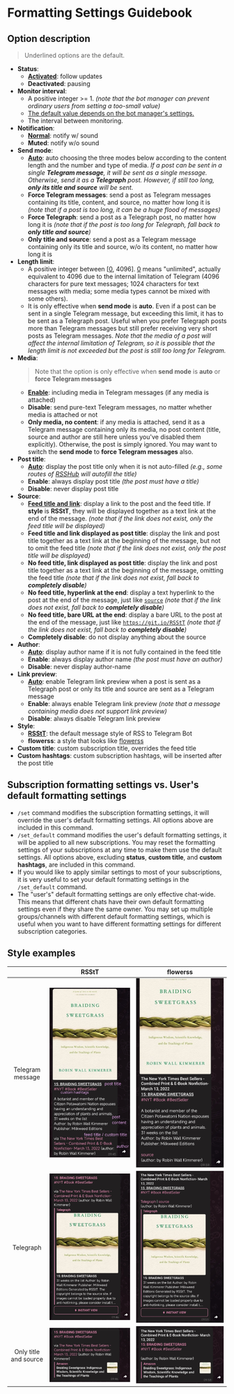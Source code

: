 # Formatting Settings Guidebook

[//]: # (![img.png]&#40;resources/formatting.png&#41;)

## Option description

> Underlined options are the default.

- **Status**:
    - **<ins>Activated</ins>**: follow updates
    - **Deactivated**: pausing
- **Monitor interval**:
    - A positive integer >= 1. _(note that the bot manager can prevent ordinary users from setting a too-small value)_
    - <ins>The default value depends on the bot manager's settings.</ins>
    - The interval between monitoring.
- **Notification**:
    - **<ins>Normal</ins>**: notify w/ sound
    - **Muted**: notify w/o sound
- **Send mode**:
    - **<ins>Auto</ins>**: auto choosing the three modes below according to the content length and the number and type of media. _If a post can be sent in a single **Telegram message**, it will be sent as a single message. Otherwise, send it as a **Telegraph** post. However, if still too long, **only its title and source** will be sent._
    - **Force Telegram messages**: send a post as Telegram messages containing its title, content, and source, no matter how long it is _(note that if a post is too long, it can be a huge flood of messages)_
    - **Force Telegraph**: send a post as a Telegraph post, no matter how long it is _(note that if the post is too long for Telegraph, fall back to **only title and source**)_
    - **Only title and source**: send a post as a Telegram message containing only its title and source, w/o its content, no matter how long it is
- **Length limit**:
    - A positive integer between [<ins>0</ins>, 4096]. <ins>0</ins> means "unlimited", actually equivalent to 4096 due to the internal limitation of Telegram (4096 characters for pure text messages; 1024 characters for text messages with media; some media types cannot be mixed with some others).
    - It is only effective when **send mode** is **auto**. Even if a post can be sent in a single Telegram message, but exceeding this limit, it has to be sent as a Telegraph post. Useful when you prefer Telegraph posts more than Telegram messages but still prefer receiving very short posts as Telegram messages. _Note that the media of a post will affect the internal limitation of Telegram, so it is possible that the length limit is not exceeded but the post is still too long for Telegram._
- **Media**:
    > Note that the option is only effective when **send mode** is **auto** or **force Telegram messages**
    - **<ins>Enable</ins>**: including media in Telegram messages (if any media is attached)
    - **Disable**: send pure-text Telegram messages, no matter whether media is attached or not
    - **Only media, no content**: if any media is attached, send it as a Telegram message containing only its media, no post content (title, source and author are still here unless you've disabled them explicitly). Otherwise, the post is simply ignored. You may want to switch the **send mode** to **force Telegram messages** also.
- **Post title**:
    - **<ins>Auto</ins>**: display the post title only when it is not auto-filled _(e.g., some routes of [RSSHub](https://github.com/DIYGod/RSSHub) will autofill the title)_
    - **Enable**: always display post title _(the post must have a title)_
    - **Disable**: never display post title
- **Source**:
    - **<ins>Feed title and link</ins>**: display a link to the post and the feed title. If **style** is **RSStT**, they will be displayed together as a text link at the end of the message. _(note that if the link does not exist, only the feed title will be displayed)_
    - **Feed title and link displayed as post title**: display the link and post title together as a text link at the beginning of the message, but not to omit the feed title _(note that if the link does not exist, only the post title will be displayed)_
    - **No feed title, link displayed as post title**: display the link and post title together as a text link at the beginning of the message, omitting the feed title _(note that if the link does not exist, fall back to **completely disable**)_
    - **No feed title, hyperlink at the end**: display a text hyperlink to the post at the end of the message, just like [`source`](https://git.io/RSStT) _(note that if the link does not exist, fall back to **completely disable**)_
    - **No feed title, bare URL at the end**: display a bare URL to the post at the end of the message, just like [`https://git.io/RSStT`](https://git.io/RSStT) _(note that if the link does not exist, fall back to **completely disable**)_
    - **Completely disable**: do not display anything about the source
- **Author**:
    - **<ins>Auto</ins>**: display author name if it is not fully contained in the feed title
    - **Enable**: always display author name _(the post must have an author)_
    - **Disable**: never display author-name
- **Link preview**:
    - **<ins>Auto</ins>**: enable Telegram link preview when a post is sent as a Telegraph post or only its title and source are sent as a Telegram message
    - **Enable**: always enable Telegram link preview _(note that a message containing media does not support link preview)_
    - **Disable**: always disable Telegram link preview
- **Style**:
    - **<ins>RSStT</ins>**: the default message style of RSS to Telegram Bot
    - **flowerss**: a style that looks like [flowerss](https://github.com/indes/flowerss-bot)
- **Custom title**: custom subscription title, overrides the feed title
- **Custom hashtags**: custom subscription hashtags, will be inserted after the post title

## Subscription formatting settings vs. User's default formatting settings

- `/set` command modifies the subscription formatting settings, it will override the user's default formatting settings. All options above are included in this command.
- `/set_default` command modifies the user's default formatting settings, it will be applied to all new subscriptions. You may reset the formatting settings of your subscriptions at any time to make them use the default settings. All options above, excluding **status**, **custom title**, and **custom hashtags**, are included in this command.
- If you would like to apply similar settings to most of your subscriptions, it is very useful to set your default formatting settings in the `/set_default` command.
- The "user's" default formatting settings are only effective chat-wide. This means that different chats have their own default formatting settings even if they share the same owner. You may set up multiple groups/channels with different default formatting settings, which is useful when you want to have different formatting settings for different subscription categories.

## Style examples

|                       |              RSStT              |              flowerss              |
|:---------------------:|:-------------------------------:|:----------------------------------:|
|   Telegram message    | ![](resources/RSStT_tgmsg.jpg)  | ![](resources/flowerss_tgmsg.jpg)  | 
|       Telegraph       | ![](resources/RSStT_tgraph.jpg) | ![](resources/flowerss_tgraph.jpg) | 
| Only title and source |  ![](resources/RSStT_t&s.jpg)   |  ![](resources/flowerss_t&s.jpg)   | 
